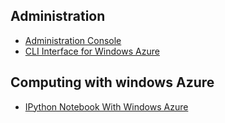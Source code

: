 ## Administration
* [Administration Console](https://manage.windowsazure.com/)
* [CLI Interface for Windows Azure](http://www.windowsazure.com/en-us/documentation/articles/xplat-cli/)

## Computing with windows Azure
* [IPython Notebook With Windows Azure](http://www.windowsazure.com/en-us/documentation/articles/virtual-machines-python-ipython-notebook/)